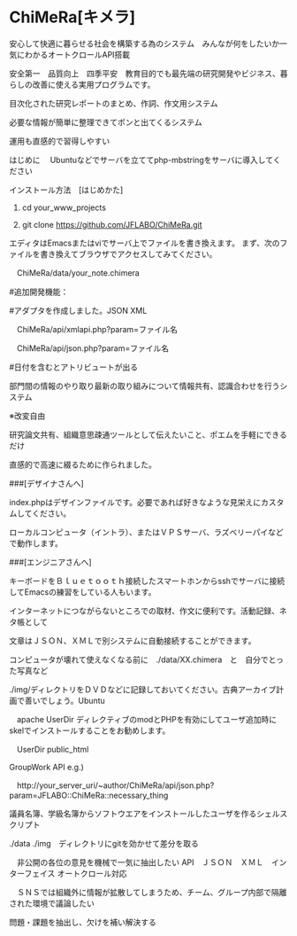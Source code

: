 # ChiMeRa[キメラ]
安心して快適に暮らせる社会を構築する為のシステム　みんなが何をしたいか一気にわかるオートクロールAPI搭載

安全第一　品質向上　四季平安　教育目的でも最先端の研究開発やビジネス、暮らしの改善に使える実用プログラムです。

目次化された研究レポートのまとめ、作詞、作文用システム

必要な情報が簡単に整理できてポンと出てくるシステム

運用も直感的で習得しやすい

はじめに
　Ubuntuなどでサーバを立ててphp-mbstringをサーバに導入してください

インストール方法　[はじめかた]

1. cd your_www_projects

2. git clone https://github.com/JFLABO/ChiMeRa.git

エディタはEmacsまたはviでサーバ上でファイルを書き換えます。
まず、次のファイルを書き換えてブラウザでアクセスしてみてください。

　ChiMeRa/data/your_note.chimera

#追加開発機能：

#アダプタを作成しました。JSON XML

　ChiMeRa/api/xmlapi.php?param=ファイル名

　ChiMeRa/api/json.php?param=ファイル名

#日付を含むとアトリビュートが出る


部門間の情報のやり取り最新の取り組みについて情報共有、認識合わせを行うシステム

※改変自由

研究論文共有、組織意思疎通ツールとして伝えたいこと、ポエムを手軽にできるだけ

直感的で高速に綴るために作られました。

###[デザイナさんへ]

index.phpはデザインファイルです。必要であれば好きなような見栄えにカスタムしてください。

ローカルコンピュータ（イントラ）、またはＶＰＳサーバ、ラズベリーパイなどで動作します。




###[エンジニアさんへ]

キーボードをＢｌｕｅｔｏｏｔｈ接続したスマートホンからsshでサーバに接続してEmacsの練習をしている人もいます。

インターネットにつながらないところでの取材、作文に便利です。活動記録、ネタ帳として

文章はＪＳＯＮ、ＸＭＬで別システムに自動接続することができます。

コンピュータが壊れて使えなくなる前に　./data/XX.chimera　と　自分でとった写真など 

./img/ディレクトリをＤＶＤなどに記録しておいてください。古典アーカイブ計画で善いでしょう。Ubuntu

　apache UserDir ディレクティブのmodとPHPを有効にしてユーザ追加時にskelでインストールすることをお勧めします。
 
　UserDir public_html





GroupWork API e.g.)

　http://your_server_uri/~author/ChiMeRa/api/json.php?param=JFLABO::ChiMeRa::necessary_thing


  議員名簿、学級名簿からソフトウエアをインストールしたユーザを作るシェルスクリプト
  
  ./data ./img　ディレクトリにgitを効かせて差分を取る
  
　非公開の各位の意見を機械で一気に抽出したい API　ＪＳＯＮ　ＸＭＬ　インターフェイス オートクロール対応
 
　ＳＮＳでは組織外に情報が拡散してしまうため、チーム、グループ内部で隔離された環境で議論したい
 
  問題・課題を抽出し、欠けを補い解決する

